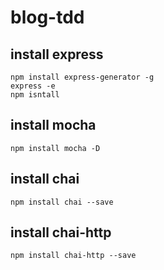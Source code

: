 # blog-tdd

## install express

```
npm install express-generator -g
express -e
npm isntall
```

## install mocha

```
npm install mocha -D
```

## install chai

```
npm install chai --save
```

## install chai-http

```
npm install chai-http --save
```